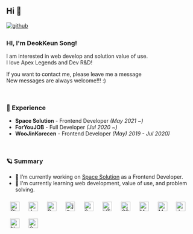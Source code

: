 ## Hi 👋   

<a href="https://github.com/htans" target="_blank">
<img src=https://img.shields.io/badge/github-%2324292e.svg?&style=for-the-badge&logo=github&logoColor=white alt=github style="margin-bottom: 5px;" />
</a>  
 
### HI, I'm DeokKeun Song!

I am interested in web develop and solution value of use. <br/>
I love Apex Legends and Dev R&D! 

If you want to contact me, please leave me a message<br>
New messages are always welcome!!! :) 

<br/>

### 👞 Experience
- **Space Solution** - Frontend Developer *(May 2021 ~)*
- **ForYouJOB** - Full Developer *(Jul 2020 ~)*
- **WooJinKorecen** - Frontend Developer *(May) 2019 - Jul 2020)*

<br/>  

### 🪐 Summary 

- 📝 I’m currently working on [Space Solution](https://www.spacesolution.kr/) as a Frontend Developer.
- 🌱 I'm currently learning web development, value of use, and problem solving.
<!-- - 🔥 I'm developing [ForYouJOB](http://foryoujob.co.kr/) --> 

<div sttyle='float:right'>
  <img style="margin: 10px" src="https://profilinator.rishav.dev/skills-assets/photoshop-plain.svg" alt="Photoshop" height="25" />  
  <img style="margin: 10px" src="https://profilinator.rishav.dev/skills-assets/javascript-original.svg" alt="JavaScript" height="25" />  
  <img style="margin: 10px" src="https://profilinator.rishav.dev/skills-assets/bootstrap-plain.svg" alt="Bootstrap" height="25" />  
  <img style="margin: 10px" src="https://profilinator.rishav.dev/skills-assets/jquery.png" alt="jQuery" height="25" />  
  <img style="margin: 10px" src="https://profilinator.rishav.dev/skills-assets/springio-icon.svg" alt="Spring" height="25" />  
  <img style="margin: 10px" src="https://profilinator.rishav.dev/skills-assets/html5-original-wordmark.svg" alt="HTML5" height="25" />  
  <img style="margin: 10px" src="https://profilinator.rishav.dev/skills-assets/css3-original-wordmark.svg" alt="CSS3" height="25" />  
  <img style="margin: 10px" src="https://profilinator.rishav.dev/skills-assets/mariadb.png" alt="Maria DB" height="25" />    
  <img style="margin: 10px" src="https://profilinator.rishav.dev/skills-assets/mysql-original-wordmark.svg" alt="MySQL" height="25" />  
  <img style="margin: 10px" src="https://profilinator.rishav.dev/skills-assets/java-original-wordmark.svg" alt="Java" height="25" />  
  <img style="margin: 10px" src="https://profilinator.rishav.dev/skills-assets/nodejs-original-wordmark.svg" alt="Node.js" height="25" />  
  <img style="margin: 10px" src="https://profilinator.rishav.dev/skills-assets/oracle-original.svg" alt="Oracle" height="25" />  
</div>

<br/>   
 
 
<!-- 
## Github Stats  
<table><tr><td valign="top" width="50%">

</td><td valign="top" width="50%">

</td></tr></table>  
-->


<!--
**htans/htans** is a ✨ _special_ ✨ repository because its `README.md` (this file) appears on your GitHub profile.

Here are some ideas to get you started:

- 🔭 I’m currently working on ...
- 🌱 I’m currently learning ...
- 👯 I’m looking to collaborate on ...
- 🤔 I’m looking for help with ...
- 💬 Ask me about ...
- 📫 How to reach me: ...
- 😄 Pronouns: ...
- ⚡ Fun fact: ...
-->
